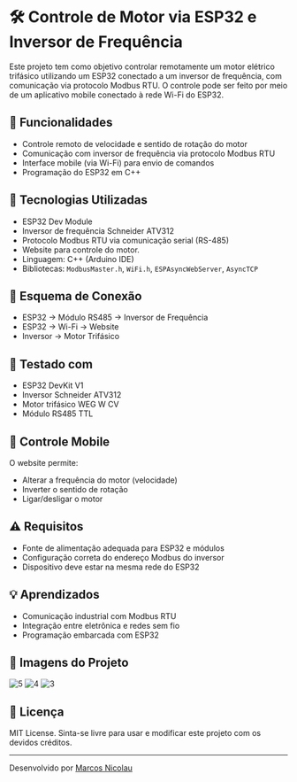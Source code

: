 # 🛠️ Controle de Motor via ESP32 e Inversor de Frequência

Este projeto tem como objetivo controlar remotamente um motor elétrico trifásico utilizando um ESP32 conectado a um inversor de frequência, com comunicação via protocolo Modbus RTU. O controle pode ser feito por meio de um aplicativo mobile conectado à rede Wi-Fi do ESP32.

## 🚀 Funcionalidades

- Controle remoto de velocidade e sentido de rotação do motor
- Comunicação com inversor de frequência via protocolo Modbus RTU
- Interface mobile (via Wi-Fi) para envio de comandos
- Programação do ESP32 em C++

## 🧰 Tecnologias Utilizadas

- ESP32 Dev Module
- Inversor de frequência Schneider ATV312
- Protocolo Modbus RTU via comunicação serial (RS-485)
- Website para controle do motor.
- Linguagem: C++ (Arduino IDE)
- Bibliotecas: `ModbusMaster.h`, `WiFi.h`, `ESPAsyncWebServer`, `AsyncTCP`

## 🔌 Esquema de Conexão

- ESP32 -> Módulo RS485 -> Inversor de Frequência
- ESP32 -> Wi-Fi -> Website
- Inversor -> Motor Trifásico

## 🧪 Testado com

- ESP32 DevKit V1
- Inversor Schneider ATV312
- Motor trifásico WEG W CV
- Módulo RS485 TTL

## 📲 Controle Mobile

O website permite:
- Alterar a frequência do motor (velocidade)
- Inverter o sentido de rotação
- Ligar/desligar o motor

## ⚠️ Requisitos

- Fonte de alimentação adequada para ESP32 e módulos
- Configuração correta do endereço Modbus do inversor
- Dispositivo deve estar na mesma rede do ESP32

## 💡 Aprendizados

- Comunicação industrial com Modbus RTU
- Integração entre eletrônica e redes sem fio
- Programação embarcada com ESP32

## 📸 Imagens do Projeto

![5](https://github.com/user-attachments/assets/49403607-9947-491c-a023-59c369441b78)
![4](https://github.com/user-attachments/assets/3c4fc8e4-ec18-456b-88fc-1049dae55995)
![3](https://github.com/user-attachments/assets/1c13aece-cd8b-44b1-952c-0f166b7c9300)


## 📄 Licença

MIT License. Sinta-se livre para usar e modificar este projeto com os devidos créditos.

---

Desenvolvido por [Marcos Nicolau](https://www.linkedin.com/in/seulinkedin)
